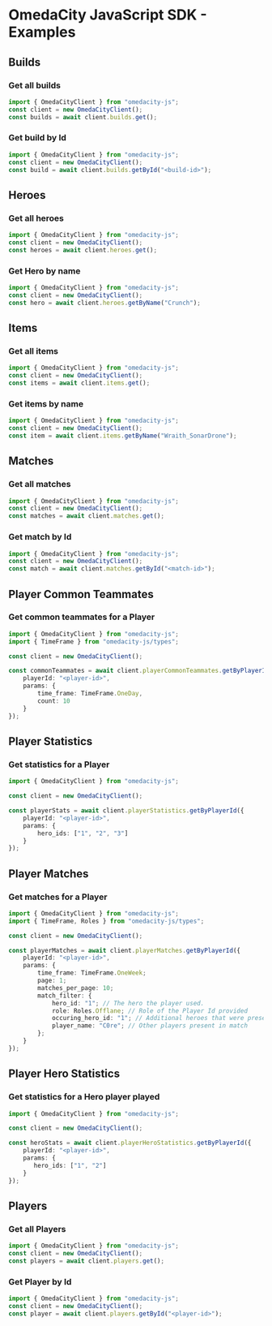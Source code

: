 # OmedaCity JavaScript SDK - Examples

## Builds

### Get all builds

```typescript
import { OmedaCityClient } from "omedacity-js";
const client = new OmedaCityClient();
const builds = await client.builds.get();
```

### Get build by Id

```typescript
import { OmedaCityClient } from "omedacity-js";
const client = new OmedaCityClient();
const build = await client.builds.getById("<build-id>");
```

## Heroes

### Get all heroes

```typescript
import { OmedaCityClient } from "omedacity-js";
const client = new OmedaCityClient();
const heroes = await client.heroes.get();
```

### Get Hero by name

```typescript
import { OmedaCityClient } from "omedacity-js";
const client = new OmedaCityClient();
const hero = await client.heroes.getByName("Crunch");
```

## Items

### Get all items

```typescript
import { OmedaCityClient } from "omedacity-js";
const client = new OmedaCityClient();
const items = await client.items.get();
```

### Get items by name

```typescript
import { OmedaCityClient } from "omedacity-js";
const client = new OmedaCityClient();
const item = await client.items.getByName("Wraith_SonarDrone");
```

## Matches

### Get all matches

```typescript
import { OmedaCityClient } from "omedacity-js";
const client = new OmedaCityClient();
const matches = await client.matches.get();
```

### Get match by Id

```typescript
import { OmedaCityClient } from "omedacity-js";
const client = new OmedaCityClient();
const match = await client.matches.getById("<match-id>");
```

## Player Common Teammates

### Get common teammates for a Player

```typescript
import { OmedaCityClient } from "omedacity-js";
import { TimeFrame } from "omedacity-js/types";

const client = new OmedaCityClient();

const commonTeammates = await client.playerCommonTeammates.getByPlayerId({
    playerId: "<player-id>",
    params: {
        time_frame: TimeFrame.OneDay,
        count: 10
    }
});
```

## Player Statistics

### Get statistics for a Player

```typescript
import { OmedaCityClient } from "omedacity-js";

const client = new OmedaCityClient();

const playerStats = await client.playerStatistics.getByPlayerId({
    playerId: "<player-id>",
    params: {
        hero_ids: ["1", "2", "3"]
    }
});
```

## Player Matches

### Get matches for a Player

```typescript
import { OmedaCityClient } from "omedacity-js";
import { TimeFrame, Roles } from "omedacity-js/types";

const client = new OmedaCityClient();

const playerMatches = await client.playerMatches.getByPlayerId({
    playerId: "<player-id>",
    params: {
        time_frame: TimeFrame.OneWeek;
        page: 1;
        matches_per_page: 10;
        match_filter: {
            hero_id: "1"; // The hero the player used.
            role: Roles.Offlane; // Role of the Player Id provided
            occuring_hero_id: "1"; // Additional heroes that were present (Not the player being queried)
            player_name: "C0re"; // Other players present in match
        };
    }
});
```

## Player Hero Statistics

### Get statistics for a Hero player played

```typescript
import { OmedaCityClient } from "omedacity-js";

const client = new OmedaCityClient();

const heroStats = await client.playerHeroStatistics.getByPlayerId({
    playerId: "<player-id>",
    params: {
       hero_ids: ["1", "2"]
    }
});
```

## Players

### Get all Players

```typescript
import { OmedaCityClient } from "omedacity-js";
const client = new OmedaCityClient();
const players = await client.players.get();
```

### Get Player by Id

```typescript
import { OmedaCityClient } from "omedacity-js";
const client = new OmedaCityClient();
const player = await client.players.getById("<player-id>");
```
